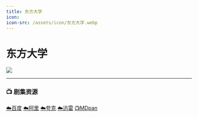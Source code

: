 ```yaml
---
title: 东方大学
icon:
icon-src: /assets/icon/东方大学.webp
---
```


# 东方大学
![](/assets/image/东方大学.jpg)

----

### 📺 剧集资源 <Badge type="warning" text="漫迪MDsub" />

[☁️百度](https://pan.baidu.com/s/1l39NCzcolOZS0mxRSXjNBg?pwd=af6t)  [☁️阿里](https://www.alipan.com/s/g96S1rMPNtW)  [☁️夸克](https://pan.quark.cn/s/9521bd339798)  [☁️迅雷](https://pan.xunlei.com/s/VO935ms4XUNXZpSQIY0k2LrgA1?pwd=uq78#)  [📺MDpan](https://pan.mdsub.top/%E4%B8%9C%E6%96%B9%E5%A4%A7%E5%AD%A6) 
